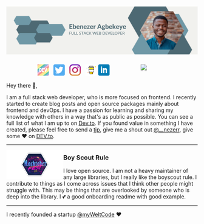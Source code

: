 # [![Ebenezer Agbekeye header](https://raw.githubusercontent.com/iNezerr/iNezerr/main/icon/Ebenezer_Agbekeye_Git_banner.png)](https://linkedin.com/in/nezerr)

<p>
  <a href="https://waylonwalker.com/latest-story.png"><img width="150" align='right' src="https://waylonwalker.com/latest-story.png"></a>
</p>

<p align='center'>
<a href="https://dev.to/nezer"><img height="30" src="https://raw.githubusercontent.com/iNezerr/iNezerr/main/icon/dev.png"></a>&nbsp;&nbsp;
<a href="https://twitter.com/__nezerr"><img height="30" src="https://github.com/iNezerr/iNezerr/blob/main/icon/twitter.png?raw=true"></a>&nbsp;&nbsp;
<a href="https://instagram.com/__nezerr"><img height="30" src="https://github.com/iNezerr/iNezerr/blob/main/icon/instagram.jpg?raw=true"></a>&nbsp;&nbsp;
<a href="https://www.buymeacoffee.com/nezer"><img height="30" src="https://github.com/iNezerr/iNezerr/blob/main/icon/by-me-a-coffee.png?raw=true"></a>
<a href="https://www.linkedin.com/in/nezerr/"><img height="30" src="https://github.com/iNezerr/iNezerr/blob/main/icon/linkedin.png?raw=true"></a>
</p>

Hey there 👋,

I am a full stack web developer, who is more focused on frontend. I recently started to create blog posts and open source packages mainly about frontend and devOps.  I have a passion for learning and sharing my knowledge with others in a way that's as public as possible.  You can see a full list of what I am up to on [Dev.to](https://dev.to/nezer).  If you found value in something I have created, please feel free to send a [tip](https://www.buymeacoffee.com/nezer), give me a shout out [@__nezerr](https://twitter.com/__nezerr), give some ♥ on [DEV.to](https://dev.to/nezer).

  ---

 <p>
  <img width="150" align='left' src="https://github.com/iNezerr/iNezerr/blob/main/icon/hacktoberfest.png?raw=true">
</p>

### Boy Scout Rule

I love open source.  I am not a heavy maintainer of any large libraries, but I really like the boyscout rule.  I contribute to things as I come across issues that I think other people might struggle with.  This may be things that are overlooked by someone who is deep into the library.  I 💕 a good onboarding readme with good example.

 ---
<!--
## <img height="30" style="border-radius:50%" src="https://github.com/iNezerr/iNezerr/blob/main/icon/twitter.png?raw=true"> Latest Followers _258_

<a href='https://twitter.com/natterstefan'>
  <img style="border-radius:50%" align="left" src='https://pbs.twimg.com/profile_images/1255562113629802498/nTk-e7L5_normal.jpg' />
</a>

<a href='https://twitter.com/natterstefan'>
    Stefan Natter 🇦🇹👋🏻
</a>
-->
I recently founded a startup [@myWeltCode](https://github.com/myweltcode) ♥️ 
<!--
<h2></h2><a href='https://twitter.com/commanderquest'>
  <img style="border-radius:50%" align="left" src='https://pbs.twimg.com/profile_images/1243185628864528384/eFnPWZyC_normal.jpg' />
</a>

<a href='https://twitter.com/commanderquest'>
    Commander Quest
</a>

On a mission to the furthest frontiers of tech and talent.
Follow my adventures at Club Freelance's Mission Control Center 👉 https://t.co/D4k36nU2at

<h2></h2><a href='https://twitter.com/benjaminwardcom'>
  <img style="border-radius:50%" align="left" src='https://pbs.twimg.com/profile_images/1283469746055385088/sr9ZExwG_normal.jpg' />
</a>

<a href='https://twitter.com/benjaminwardcom'>
    Benjamin Ward
</a>

software engineer, dev coach, Star Wars fanatic, learning enthusiast, host of the Download Knowledge Podcast https://t.co/V2bIR93cQW

<h2></h2><a href='https://twitter.com/tucker_dev'>
  <img style="border-radius:50%" align="left" src='https://pbs.twimg.com/profile_images/1284727066160705536/VhioFBZE_normal.jpg' />
</a>

<a href='https://twitter.com/tucker_dev'>
    James Tucker
</a>

software engineer at @soonastudios. career switcher. vue + rails. tweeting about tech, books, startups, and big ideas. writing @ https://t.co/SPyap1XFWD. he/him

<h2></h2><a href='https://twitter.com/BenGuthmiller'>
  <img style="border-radius:50%" align="left" src='https://pbs.twimg.com/profile_images/1284966756906409984/MR0a9hi2_normal.jpg' />
</a>

<a href='https://twitter.com/BenGuthmiller'>
    Ben Guthmiller
</a>

Data and Analytics Leader @IBM | Minnesota State Alum | #Technologist | #Investor | Tweets are my own opinions

<h2></h2>

<p align='center'>
<img align='center' src="https://visitor-badge.glitch.me/badge?page_id=waylonwalker.visitor-badge">
 <p/>
<div align="center">
	<br>
	<a href="https://raw.githubusercontent.com/iNezerr/iNezerr/main/follower.svg">
		<img src="follower.svg" width="800" height="140">
	</a>
</div>

## Stargazers

[![Stargazers repo roster for @iNezerr/iNezerr](https://reporoster.com/stars/iNezerr/iNezerr)](https://github.com/iNezerr/iNezerr/stargazers)
-->
